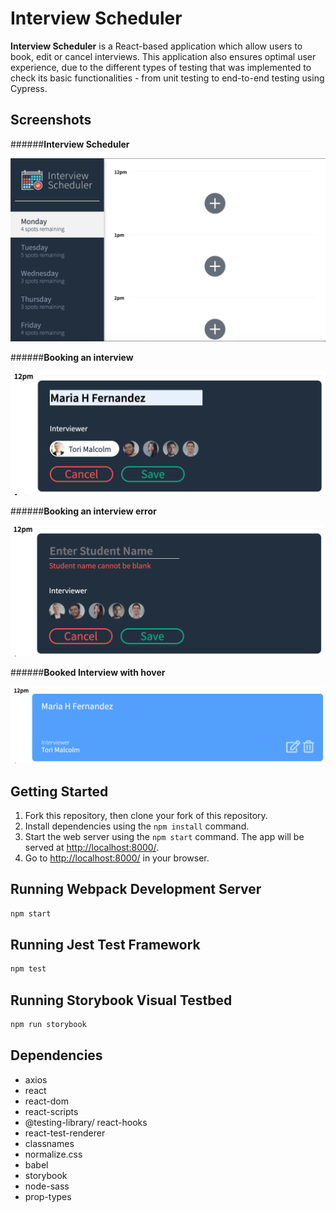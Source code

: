 # Interview Scheduler

**Interview Scheduler** is a React-based application which allow users to book, edit or cancel interviews. This application also ensures optimal user experience, due to the different types of testing that was implemented to check its basic functionalities - from unit testing to end-to-end testing using Cypress.

## Screenshots

######**Interview Scheduler**

!["Interview Scheduler"](https://github.com/mariahfernnn/scheduler/blob/master/docs/interview-scheduler.png?raw=true)

######**Booking an interview**

!["Booking an interview"](https://github.com/mariahfernnn/scheduler/blob/master/docs/booking-interview.png?raw=true)

######**Booking an interview error**

!["Booking an interview Error"](https://github.com/mariahfernnn/scheduler/blob/master/docs/booking-interview-error.png?raw=true)

######**Booked Interview with hover**

!["Booked Interview with hover"](https://github.com/mariahfernnn/scheduler/blob/master/docs/booked-interview-hover-on.png?raw=true)

## Getting Started

1. Fork this repository, then clone your fork of this repository.
2. Install dependencies using the `npm install` command.
3. Start the web server using the `npm start` command. The app will be served at <http://localhost:8000/>.
4. Go to <http://localhost:8000/> in your browser.

## Running Webpack Development Server

```sh
npm start
```

## Running Jest Test Framework

```sh
npm test
```

## Running Storybook Visual Testbed

```sh
npm run storybook
```

## Dependencies

- axios
- react
- react-dom
- react-scripts
- @testing-library/ react-hooks
- react-test-renderer
- classnames
- normalize.css
- babel
- storybook
- node-sass
- prop-types
